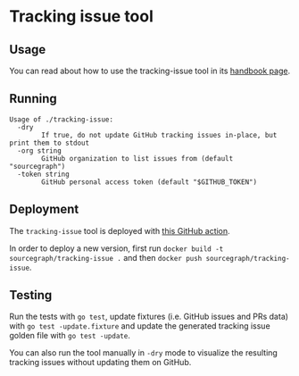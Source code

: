 # Tracking issue tool

## Usage

You can read about how to use the tracking-issue tool in its [handbook page](https://handbook.khulnasoft.com/engineering/tracking_issues).

## Running

```console
Usage of ./tracking-issue:
  -dry
        If true, do not update GitHub tracking issues in-place, but print them to stdout
  -org string
        GitHub organization to list issues from (default "sourcegraph")
  -token string
        GitHub personal access token (default "$GITHUB_TOKEN")
```

## Deployment

The `tracking-issue` tool is deployed with [this GitHub action](../../../.github/workflows/tracking-issue.yml).

In order to deploy a new version, first run `docker build -t sourcegraph/tracking-issue .` and then `docker push sourcegraph/tracking-issue`.

## Testing

Run the tests with `go test`, update fixtures (i.e. GitHub issues and PRs data) with `go test -update.fixture` and update the generated tracking issue golden file with `go test -update`.

You can also run the tool manually in `-dry` mode to visualize the resulting tracking issues without updating them on GitHub.
